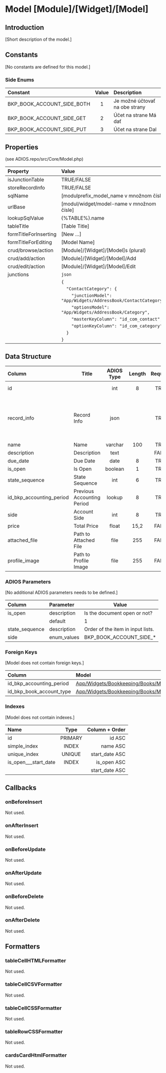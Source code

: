# Model [Module]/[Widget]/[Model]

## Introduction

[Short description of the model.]

## Constants

[No constants are defined for this model.]

### Side Enums
| Constant                   | Value | Description                    |
| :------------------------- | :---: | :----------------------------- |
| BKP_BOOK_ACCOUNT_SIDE_BOTH |   1   | Je možné účtovať na obe strany |
| BKP_BOOK_ACCOUNT_SIDE_GET  |   2   | Účet na strane Má dať          |
| BKP_BOOK_ACCOUNT_SIDE_PUT  |   3   | Účet na strane Dal             |

## Properties

(see ADIOS.repo/src/Core/Model.php)

| Property              | Value                                                             |
| :-------------------- | :---------------------------------------------------------------- |
| isJunctionTable       | TRUE/FALSE                                                        |
| storeRecordInfo       | TRUE/FALSE                                                        |
| sqlName               | [modulprefix_model_name v množnom čísle]                          |
| urlBase               | [modul/widget/model-name v množnom čísle]                         |
| lookupSqlValue        | {%TABLE%}.name                                                    |
| tableTitle            | [Table Title]                                                     |
| formTitleForInserting | [New …]                                                           |
| formTitleForEditing   | [Model Name]                                                      |
| crud/browse/action    | [Module]/[Widget]/[Model]s (plural)                               |
| crud/add/action       | [Module]/[Widget]/[Model]/Add                                     |
| crud/edit/action      | [Module]/[Widget]/[Model]/Edit                                    |
| junctions             | `json`                                                            |
|                       | `{`                                                               |
|                       | `  "ContactCategory": {`                                          |
|                       | `    "junctionModel": "App/Widgets/AddressBook/ContactCategory",` |
|                       | `    "optionsModel": "App/Widgets/AddressBook/Category",`         |
|                       | `    "masterKeyColumn": "id_com_contact",`                        |
|                       | `    "optionKeyColumn": "id_com_category",`                       |
|                       | `  }`                                                             |
|                       | `}`                                                               |

## Data Structure

| Column                   | Title                      | ADIOS Type | Length | Required | Notes                                      |
| :----------------------- | -------------------------- | :--------: | :----: | :------: | :----------------------------------------- |
| id                       |                            |    int     |   8    |   TRUE   | Unique record ID                           |
| record_info              | Record Info                |    json    |        |   TRUE   | Info about INSERT and UPDATE time & author |
| name                     | Name                       |  varchar   |  100   |   TRUE   | [optional]                                 |
| description              | Description                |    text    |        |  FALSE   | [optional]                                 |
| due_date                 | Due Date                   |    date    |   8    |   TRUE   | [optional]                                 |
| is_open                  | Is Open                    |  boolean   |   1    |   TRUE   | [optional]                                 |
| state_sequence           | State Sequence             |    int     |   6    |   TRUE   | [optional]                                 |
| id_bkp_accounting_period | Previous Accounting Period |   lookup   |   8    |   TRUE   | [optional]                                 |
| side                     | Account Side               |    int     |   8    |   TRUE   | [optional]                                 |
| price                    | Total Price                |   float    |  15,2  |  FALSE   | [optional]                                 |
| attached_file            | Path to Attached File      |    file    |  255   |  FALSE   | [optional]                                 |
| profile_image            | Path to Profile Image      |    file    |  255   |  FALSE   | [optional]                                 |

### ADIOS Parameters

[No additional ADIOS parameters needs to be defined.]

| Column         | Parameter   | Value                             |
| :------------- | :---------- | --------------------------------- |
| is_open        | description | Is the document open or not?      |
|                | default     | 1                                 |
| state_sequence | description | Order of the item in input lists. |
| side           | enum_values | BKP_BOOK_ACCOUNT_SIDE_*           |

### Foreign Keys

[Model does not contain foreign keys.]

| Column                   | Model                                                                                                                | Relation | OnUpdate | OnDelete |
| :----------------------- | :------------------------------------------------------------------------------------------------------------------- | :------: | -------- | -------- |
| id_bkp_accounting_period | [App/Widgets/Bookkeeping/Books/Models/AccountingPeriod](../../../Bookkeeping/Books/Models/AccountingPeriod.md) |   1:N    | Cascade  | Cascade  |
| id_bkp_book_account_type | [App/Widgets/Bookkeeping/Books/Models/BookAccountType](../../../Bookkeeping/Books/Models/BookAccountType.md)   |   1:N    | Cascade  | Restrict |

### Indexes

[Model does not contain indexes.]

| Name                 |  Type   |      Column + Order |
| :------------------- | :-----: | ------------------: |
| id                   | PRIMARY |              id ASC |
| simple_index         |  INDEX  |            name ASC |
| unique_index         | UNIQUE  |      start_date ASC |
| is_open___start_date |  INDEX  |         is_open ASC |
|                      |         |      start_date ASC |

## Callbacks

### onBeforeInsert

Not used.

### onAfterInsert

Not used.

### onBeforeUpdate

Not used.

### onAfterUpdate

Not used.

### onBeforeDelete

Not used.

### onAfterDelete

Not used.

## Formatters

### tableCellHTMLFormatter

Not used.

### tableCellCSVFormatter

Not used.

### tableCellCSSFormatter

Not used.

### tableRowCSSFormatter

Not used.

### cardsCardHtmlFormatter

Not used.
